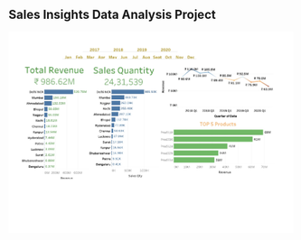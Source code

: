 ## Sales Insights Data Analysis Project

![App Screenshot](https://github.com/Samarth1410/Sales-Insights---Tableau/blob/main/Dashboard_page-0001.jpg)



